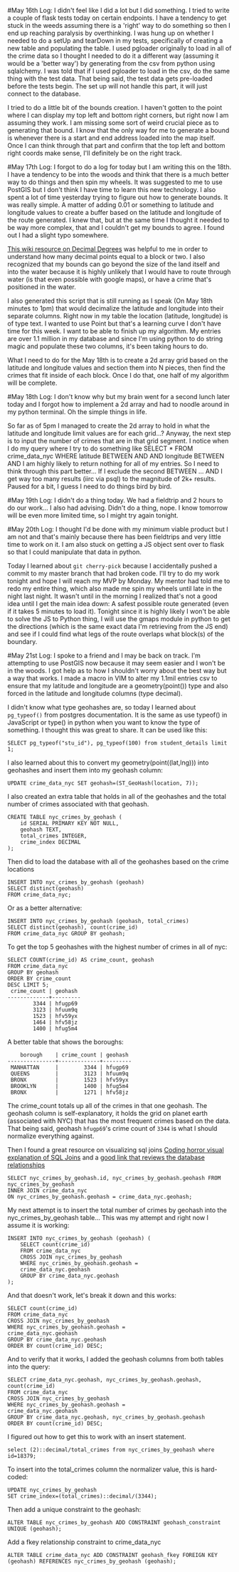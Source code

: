 #May 16th Log:
I didn't feel like I did a lot but I did something. I tried to write a couple of flask tests today on certain endpoints. I have a tendency to get stuck in the weeds assuming there is a 'right' way to do something so then I end up reaching paralysis by overthinking. I was hung up on whether I needed to do a setUp and tearDown in my tests, specifically of creating a new table and populating the table. I used pgloader originally to load in all of the crime data so I thought I needed to do it a different way (assuming it would be a 'better way') by generating from the csv from python using sqlalchemy. I was told that if I used pgloader to load in the csv, do the same thing with the test data. That being said, the test data gets pre-loaded before the tests begin. The set up will not handle this part, it will just connect to the database.


I tried to do a little bit of the bounds creation. I haven't gotten to the point where I can display my top left and bottom right corners, but right now I am assuming they work. I am missing some sort of weird crucial piece as to generating that bound. I know that the only way for me to generate a bound is whenever there is a start and end address loaded into the map itself. Once I can think through that part and confirm that the top left and bottom right coords make sense, I'll definitely be on the right track.

#May 17th Log:
I forgot to do a log for today but I am writing this on the 18th. I have a tendency to be into the woods and think that there is a much better way to do things and then spin my wheels. It was suggested to me to use PostGIS but I don't think I have time to learn this new technology. I also spent a lot of time yesterday trying to figure out how to generate bounds. It was really simple. A matter of adding 0.01 or something to latitude and longitude values to create a buffer based on the latitude and longitude of the route generated. I knew that, but at the same time I thought it needed to be way more complex, that and I couldn't get my bounds to agree. I found out I had a slight typo somewhere. 

[This wiki resource on Decimal Degrees](https://en.wikipedia.org/wiki/Decimal_degrees) was helpful to me in order to understand how many decimal points equal to a block or two. I also recognized that my bounds can go beyond the size of the land itself and into the water because it is highly unlikely that I would have to route through water (is that even possible with google maps), or have a crime that's positioned in the water.

I also generated this script that is still running as I speak (On May 18th minutes to 1pm) that would decimalize the latitude and longitude into their separate columns. Right now in my table the location (latitude, longitude) is of type text. I wanted to use Point but that's a learning curve I don't have time for this week. I want to be able to finish up my algorithm. My entries are over 1.1 million in my database and since I'm using python to do string magic and populate these two columns, it's been taking hours to do.

What I need to do for the May 18th is to create a 2d array grid based on the latitude and longitude values and section them into N pieces, then find the crimes that fit inside of each block. Once I do that, one half of my algorithm will be complete.

#May 18th Log:
I don't know why but my brain went for a second lunch later today and I forgot how to implement a 2d array and had to noodle around in my python terminal. Oh the simple things in life.

So far as of 5pm I managed to create the 2d array to hold in what the latitude and longitude limit values are for each grid...?
Anyway, the next step is to input the number of crimes that are in that grid segment.
I notice when I do my query where I try to do something like
SELECT * FROM crime_data_nyc WHERE latitude BETWEEN <value> AND <value> AND longitude BETWEEN <value> AND <value> I am highly likely to return nothing for all of my entries. So I need to think through this part better... If I exclude the second BETWEEN ... AND I get way too many results (iirc via psql) to the magnitude of 2k+ results. Paused for a bit, I guess I need to do things bird by bird.

#May 19th Log:
I didn't do a thing today. We had a fieldtrip and 2 hours to do our work... I also had advising. Didn't do a thing, nope. I know tomorrow will be even more limited time, so I might try again tonight.

#May 20th Log:
I thought I'd be done with my minimum viable product but I am not and that's mainly because there has been fieldtrips and very little time to work on it. I am also stuck on getting a JS object sent over to flask so that I could manipulate that data in python.

Today I learned about `git cherry-pick` because I accidentally pushed a commit to my master branch that had broken code. I'll try to do my work tonight and hope I will reach my MVP by Monday. My mentor had told me to redo my entire thing, which also made me spin my wheels until late in the night last night. It wasn't until in the morning I realized that's not a good idea until I get the main idea down: A safest possible route generated (even if it takes 5 minutes to load it). Tonight since it is highly likely I won't be able to solve the JS to Python thing, I will use the gmaps module in python to get the directions (which is the same exact data I'm retrieving from the JS end) and see if I could find what legs of the route overlaps what block(s) of the boundary.

#May 21st Log:
I spoke to a friend and I may be back on track. I'm attempting to use PostGIS now because it may seem easier and I won't be in the woods. I got help as to how I shouldn't worry about the best way but a way that works. I made a macro in VIM to alter my 1.1mil entries csv to ensure that my latitude and longitude are a geometry(point()) type and also forced in the latitude and longitude columns (type decimal).

I didn't know what type geohashes are, so today I learned about `pg_typeof()` from postgres documentation. It is the same as use typeof() in JavaScript or type() in python when you want to know the type of something. I thought this was great to share. It can be used like this: 

`SELECT pg_typeof("stu_id"), pg_typeof(100) from student_details limit 1;`

I also learned about this to convert my geometry(point((lat,lng))) into geohashes and insert them into my geohash column:

`UPDATE crime_data_nyc
SET geohash=(ST_GeoHash(location, 7));`

I also created an extra table that holds in all of the geohashes and the total number of crimes associated with that geohash.

```
CREATE TABLE nyc_crimes_by_geohash (
	id SERIAL PRIMARY KEY NOT NULL,
	geohash TEXT,
	total_crimes INTEGER,
	crime_index DECIMAL
);
```

Then did to load the database with all of the geohashes based on the crime locations

```
INSERT INTO nyc_crimes_by_geohash (geohash) 
SELECT distinct(geohash)
FROM crime_data_nyc;
```
Or as a better alternative:

```
INSERT INTO nyc_crimes_by_geohash (geohash, total_crimes) 
SELECT distinct(geohash), count(crime_id)
FROM crime_data_nyc GROUP BY geohash;
```

To get the top 5 geohashes with the highest number of crimes in all of nyc:

```
SELECT COUNT(crime_id) AS crime_count, geohash
FROM crime_data_nyc
GROUP BY geohash
ORDER BY crime_count
DESC LIMIT 5;
 crime_count | geohash 
-------------+---------
        3344 | hfugp69
        3123 | hfuum9q
        1523 | hfv59yx
        1464 | hfv58jz
        1400 | hfug5m4
```
A better table that shows the boroughs:

```
    borough    | crime_count | geohash 
---------------+-------------+---------
 MANHATTAN     |        3344 | hfugp69
 QUEENS        |        3123 | hfuum9q
 BRONX         |        1523 | hfv59yx
 BROOKLYN      |        1400 | hfug5m4
 BRONX         |        1271 | hfv58jz
 ```
 
The crime_count totals up all of the crimes in that one geohash. The geohash column is self-explanatory, it holds the grid on planet earth (associated with NYC) that has the most frequent crimes based on the data.
That being said, geohash `hfugp69`'s crime count of `3344` is what I should normalize everything against.

Then I found a great resource on visualizing sql joins [Coding horror visual explanation of SQL Joins](https://blog.codinghorror.com/a-visual-explanation-of-sql-joins/) and a [good link that reviews the database relationships](http://docs.sqlalchemy.org/en/latest/orm/basic_relationships.html)

```
SELECT nyc_crimes_by_geohash.id, nyc_crimes_by_geohash.geohash FROM nyc_crimes_by_geohash
INNER JOIN crime_data_nyc
ON nyc_crimes_by_geohash.geohash = crime_data_nyc.geohash;
```

My next attempt is to insert the total number of crimes by geohash into the nyc_crimes_by_geohash table... This was my attempt and right now I assume it is working:

```
INSERT INTO nyc_crimes_by_geohash (geohash) (
	SELECT count(crime_id)                        
	FROM crime_data_nyc
	CROSS JOIN nyc_crimes_by_geohash
	WHERE nyc_crimes_by_geohash.geohash = 
	crime_data_nyc.geohash
	GROUP BY crime_data_nyc.geohash
);
```

And that doesn't work, let's break it down and this works:

```
SELECT count(crime_id)                        
FROM crime_data_nyc
CROSS JOIN nyc_crimes_by_geohash
WHERE nyc_crimes_by_geohash.geohash = 
crime_data_nyc.geohash
GROUP BY crime_data_nyc.geohash
ORDER BY count(crime_id) DESC;
```

And to verify that it works, I added the geohash columns from both tables into the query:

```
SELECT crime_data_nyc.geohash, nyc_crimes_by_geohash.geohash, count(crime_id)                        
FROM crime_data_nyc
CROSS JOIN nyc_crimes_by_geohash
WHERE nyc_crimes_by_geohash.geohash = 
crime_data_nyc.geohash
GROUP BY crime_data_nyc.geohash, nyc_crimes_by_geohash.geohash
ORDER BY count(crime_id) DESC;
```

I figured out how to get this to work with an insert statement.

`select (2)::decimal/total_crimes from nyc_crimes_by_geohash where id=18379;`

To insert into the total_crimes column the normalizer value, this is hard-coded:

```
UPDATE nyc_crimes_by_geohash
SET crime_index=(total_crimes)::decimal/(3344);
```

Then add a unique constraint to the geohash:

`ALTER TABLE nyc_crimes_by_geohash ADD CONSTRAINT geohash_constraint UNIQUE (geohash);`

Add a fkey relationship constraint to crime_data_nyc

`
ALTER TABLE crime_data_nyc ADD CONSTRAINT geohash_fkey FOREIGN KEY (geohash) REFERENCES nyc_crimes_by_geohash (geohash);
`